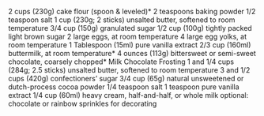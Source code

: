 2 cups (230g) cake flour (spoon & leveled)*
2 teaspoons baking powder
1/2 teaspoon salt
1 cup (230g; 2 sticks) unsalted butter, softened to room temperature
3/4 cup (150g) granulated sugar
1/2 cup (100g) tightly packed light brown sugar
2 large eggs, at room temperature
4 large egg yolks, at room temperature
1 Tablespoon (15ml) pure vanilla extract
2/3 cup (160ml) buttermilk, at room temperature*
4 ounces (113g) bittersweet or semi-sweet chocolate, coarsely chopped*
Milk Chocolate Frosting
1 and 1/4 cups (284g; 2.5 sticks) unsalted butter, softened to room temperature
3 and 1/2 cups (420g) confectioners’ sugar
3/4 cup (65g) natural unsweetened or dutch-process cocoa powder
1/4 teaspoon salt
1 teaspoon pure vanilla extract
1/4 cup (60ml) heavy cream, half-and-half, or whole milk
optional: chocolate or rainbow sprinkles for decorating